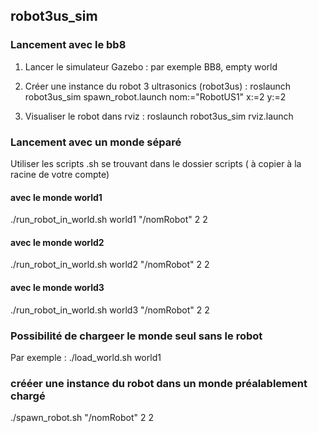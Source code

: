 ## robot3us_sim

### Lancement avec le bb8

1. Lancer le simulateur Gazebo : par exemple BB8, empty world

2. Créer une instance du robot 3 ultrasonics (robot3us) :  roslaunch robot3us_sim  spawn_robot.launch  nom:="RobotUS1"  x:=2  y:=2

3. Visualiser le robot dans rviz : roslaunch robot3us_sim rviz.launch

### Lancement avec un monde séparé

Utiliser les scripts .sh se trouvant dans le dossier scripts ( à copier à la racine de votre compte)

#### avec le monde world1 
./run_robot_in_world.sh world1 "/nomRobot" 2 2

#### avec le monde world2 
./run_robot_in_world.sh world2 "/nomRobot" 2 2

#### avec le monde world3 
./run_robot_in_world.sh world3 "/nomRobot" 2 2

### Possibilité de chargeer le monde seul sans le robot

Par exemple : ./load_world.sh world1

### crééer une instance du robot dans un monde préalablement chargé

./spawn_robot.sh "/nomRobot" 2 2



